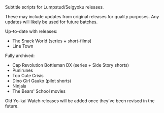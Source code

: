 Subtitle scripts for Lumpstud/Seigyoku releases.

These may include updates from original releases for quality purposes. Any updates will likely be used for future batches.

Up-to-date with releases:
- The Snack World (series + short-films)
- Line Town

Fully archived:
- Cap Revolution Bottleman DX (series + Side Story shorts)
- Punirunes
- Too Cute Crisis
- Dino Girl Gauko (pilot shorts)
- Ninjala
- The Bears' School movies

Old Yo-kai Watch releases will be added once they've been revised in the future.
